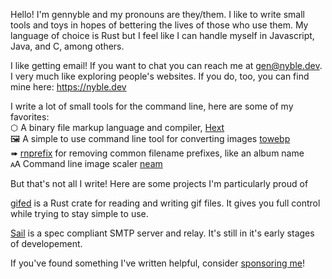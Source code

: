 Hello! I'm gennyble and my pronouns are they/them. I like to write small tools and toys in hopes of bettering the lives of those who use them. My language of choice is Rust but I feel like I can handle myself in Javascript, Java, and C, among others.

I like getting email! If you want to chat you can reach me at [gen@nyble.dev](mailto:gen@nyble.dev). I very much like exploring people's websites. If you do, too, you can find mine here: <https://nyble.dev>

I write a lot of small tools for the command line, here are some of my favorites:  
⬡ A binary file markup language and compiler, [Hext][hext]  
🖼 A simple to use command line tool for converting images [towebp][towebp]  
➠ [rnprefix][rnprefix] for removing common filename prefixes, like an album name  
🗚 Command line image scaler [neam][neam]

[hext]: https://github.com/gennyble/hext
[towebp]: https://github.com/gennyble/towebp
[rnprefix]: https://github.com/gennyble/rnprefix
[neam]: https://github.com/gennyble/neam

But that's not all I write! Here are some projects I'm particularly proud of

[gifed][gifed] is a Rust crate for reading and writing gif files. It gives you full control while trying to stay simple to use.

[Sail][sail] is a spec compliant SMTP server and relay. It's still in it's early stages of developement.

[gifed]: https://github.com/gennyble/gifed

[sail]: https://github.com/mademast/sail

If you've found something I've written helpful, consider [sponsoring me][sponsor]!

[sponsor]: https://github.com/sponsors/gennyble
